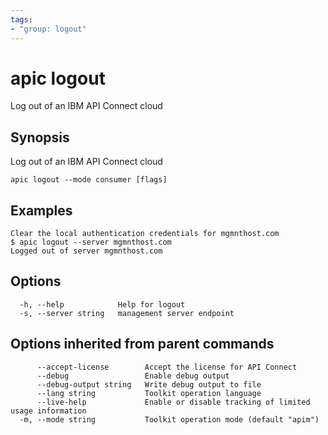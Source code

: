 ```yaml
---
tags:
- "group: logout"
---
```

# apic logout

Log out of an IBM API Connect cloud

## Synopsis

Log out of an IBM API Connect cloud

```
apic logout --mode consumer [flags]
```

## Examples

```
Clear the local authentication credentials for mgmnthost.com
$ apic logout --server mgmnthost.com
Logged out of server mgmnthost.com

```

## Options

```
  -h, --help            Help for logout
  -s, --server string   management server endpoint
```

## Options inherited from parent commands

```
      --accept-license        Accept the license for API Connect
      --debug                 Enable debug output
      --debug-output string   Write debug output to file
      --lang string           Toolkit operation language
      --live-help             Enable or disable tracking of limited usage information
  -m, --mode string           Toolkit operation mode (default "apim")
```
